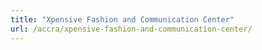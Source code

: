 ```yaml
---
title: "Xpensive Fashion and Communication Center"
url: /accra/xpensive-fashion-and-communication-center/
---
```

